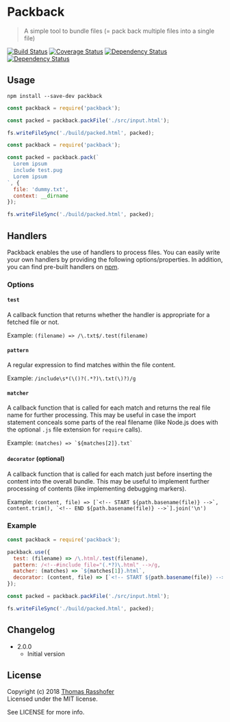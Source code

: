 # Packback

> A simple tool to bundle files (= pack back multiple files into a single file)

[![Build Status](https://travis-ci.org/rasshofer/packback.svg)](https://travis-ci.org/rasshofer/packback)
[![Coverage Status](https://coveralls.io/repos/github/rasshofer/packback/badge.svg)](https://coveralls.io/github/rasshofer/packback)
[![Dependency Status](https://david-dm.org/rasshofer/packback/status.svg)](https://david-dm.org/rasshofer/packback)
[![Dependency Status](https://david-dm.org/rasshofer/packback/dev-status.svg)](https://david-dm.org/rasshofer/packback)

## Usage

```shell
npm install --save-dev packback
```

```js
const packback = require('packback');

const packed = packback.packFile('./src/input.html');

fs.writeFileSync('./build/packed.html', packed);
```

```js
const packback = require('packback');

const packed = packback.pack(`
  Lorem ipsum
  include test.pug
  Lorem ipsum
`, {
  file: 'dummy.txt',
  context: __dirname
});

fs.writeFileSync('./build/packed.html', packed);
```

## Handlers

Packback enables the use of handlers to process files. You can easily write your own handlers by providing the following options/properties. In addition, you can find pre-built handlers on [npm](https://www.npmjs.com/browse/keyword/packback).

### Options

#### `test`

A callback function that returns whether the handler is appropriate for a fetched file or not.

Example: `(filename) => /\.txt$/.test(filename)`

#### `pattern`

A regular expression to find matches within the file content.

Example: `/include\s*(\()?(.*?)\.txt(\)?)/g`

#### `matcher`

A callback function that is called for each match and returns the real file name for further processing. This may be useful in case the import statement conceals some parts of the real filename (like Node.js does with the optional `.js` file extension for `require` calls).

Example: ``(matches) => `${matches[2]}.txt` ``

#### `decorator` (optional)

A callback function that is called for each match just before inserting the content into the overall bundle. This may be useful to implement further processing of contents (like implementing debugging markers).

Example: ``(content, file) => [`<!-- START ${path.basename(file)} -->`, content.trim(), `<!-- END ${path.basename(file)} -->`].join('\n')``

### Example

```js
const packback = require('packback');

packback.use({
  test: (filename) => /\.html/.test(filename),
  pattern: /<!--#include file="(.*?)\.html" -->/g,
  matcher: (matches) => `${matches[1]}.html`,
  decorator: (content, file) => [`<!-- START ${path.basename(file)} -->`, content.trim(), `<!-- END ${path.basename(file)} -->`].join('\n')
});

const packed = packback.packFile('./src/input.html');

fs.writeFileSync('./build/packed.html', packed);
```

## Changelog

* 2.0.0
  * Initial version

## License

Copyright (c) 2018 [Thomas Rasshofer](http://thomasrasshofer.com/)  
Licensed under the MIT license.

See LICENSE for more info.
